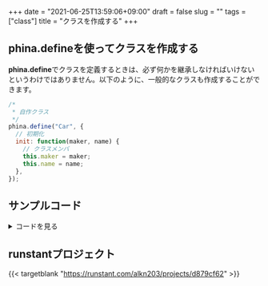 +++
date = "2021-06-25T13:59:06+09:00"
draft = false
slug = ""
tags = ["class"]
title = "クラスを作成する"
+++

## phina.defineを使ってクラスを作成する
**phina.define**でクラスを定義するときは、必ず何かを継承しなければいけないというわけではありません。以下のように、一般的なクラスも作成することができます。

```js
/*
 * 自作クラス
 */
phina.define("Car", {
  // 初期化
  init: function(maker, name) {
    // クラスメンバ
    this.maker = maker;
    this.name = name;
  },
});
```

## サンプルコード
<details><summary>コードを見る</summary>

```js
// グローバルに展開
phina.globalize();
/*
 * メインシーン
 */
phina.define("MainScene", {
  // 継承
  superClass: 'DisplayScene',
  // 初期化
  init: function() {
    // 親クラス初期化
    this.superInit();
    // 背景色
    this.backgroundColor = 'black';
    // 独自クラス
    var car1 = Car('Honda', 'City');
    var car2 = Car('Nissan', '180');
    // メンバにアクセス
    console.log(car1.name);
    console.log(car2.maker);
  },
});
/*
 * 自作クラス
 */
phina.define("Car", {
  // 初期化
  init: function(maker, name) {
    // クラスメンバ
    this.maker = maker;
    this.name = name;
  },
});
/*
 * メイン処理
 */
phina.main(function() {
  // アプリケーションを生成
  var app = GameApp({
    // MainScene から開始
    startLabel: 'main',
  });
  // fps表示
  //app.enableStats();
  // 実行
  app.run();
});
```

</details>

## runstantプロジェクト
{{< targetblank "https://runstant.com/alkn203/projects/d879cf62" >}}